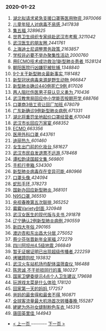 ### 2020-01-22 
1. [ 湖北拟请求紧急支援口罩等医用物资 ](https://s.weibo.com/weibo?q=%23%E6%B9%96%E5%8C%97%E6%8B%9F%E8%AF%B7%E6%B1%82%E7%B4%A7%E6%80%A5%E6%94%AF%E6%8F%B4%E5%8F%A3%E7%BD%A9%E7%AD%89%E5%8C%BB%E7%94%A8%E7%89%A9%E8%B5%84%23&Refer=top) *3970066*
1. [ 儿童年轻人对病毒不易感 ](https://s.weibo.com/weibo?q=%23%E5%84%BF%E7%AB%A5%E5%B9%B4%E8%BD%BB%E4%BA%BA%E5%AF%B9%E7%97%85%E6%AF%92%E4%B8%8D%E6%98%93%E6%84%9F%23&Refer=top) *3417838*
1. [ 集五福 ](https://s.weibo.com/weibo?q=%23%E9%9B%86%E4%BA%94%E7%A6%8F%23&topic_ad=1&Refer=top) *3289625*
1. [ 世界卫生组织专家组赴武汉市考察 ](https://s.weibo.com/weibo?q=%23%E4%B8%96%E7%95%8C%E5%8D%AB%E7%94%9F%E7%BB%84%E7%BB%87%E4%B8%93%E5%AE%B6%E7%BB%84%E8%B5%B4%E6%AD%A6%E6%B1%89%E5%B8%82%E8%80%83%E5%AF%9F%23&Refer=top) *3211042*
1. [ 武汉医生的朋友圈 ](https://s.weibo.com/weibo?q=%23%E6%AD%A6%E6%B1%89%E5%8C%BB%E7%94%9F%E7%9A%84%E6%9C%8B%E5%8F%8B%E5%9C%88%23&Refer=top) *2441761*
1. [ 上海迪士尼调整票务政策 ](https://s.weibo.com/weibo?q=%23%E4%B8%8A%E6%B5%B7%E8%BF%AA%E5%A3%AB%E5%B0%BC%E8%B0%83%E6%95%B4%E7%A5%A8%E5%8A%A1%E6%94%BF%E7%AD%96%23&Refer=top) *2163857*
1. [ 学校非必要不举办聚集性活动 ](https://s.weibo.com/weibo?q=%23%E5%AD%A6%E6%A0%A1%E9%9D%9E%E5%BF%85%E8%A6%81%E4%B8%8D%E4%B8%BE%E5%8A%9E%E8%81%9A%E9%9B%86%E6%80%A7%E6%B4%BB%E5%8A%A8%23&Refer=top) *2000760*
1. [ 用ECMO技术成功救治1新型肺炎患者 ](https://s.weibo.com/weibo?q=%23%E7%94%A8ECMO%E6%8A%80%E6%9C%AF%E6%88%90%E5%8A%9F%E6%95%91%E6%B2%BB1%E6%96%B0%E5%9E%8B%E8%82%BA%E7%82%8E%E6%82%A3%E8%80%85%23&Refer=top) *1528124*
1. [ 朝阳医院行凶嫌犯被批捕 ](https://s.weibo.com/weibo?q=%23%E6%9C%9D%E9%98%B3%E5%8C%BB%E9%99%A2%E8%A1%8C%E5%87%B6%E5%AB%8C%E7%8A%AF%E8%A2%AB%E6%89%B9%E6%8D%95%23&Refer=top) *1348840*
1. [ 9个关于新型肺炎最新事实 ](https://s.weibo.com/weibo?q=%239%E4%B8%AA%E5%85%B3%E4%BA%8E%E6%96%B0%E5%9E%8B%E8%82%BA%E7%82%8E%E6%9C%80%E6%96%B0%E4%BA%8B%E5%AE%9E%23&Refer=top) *1181482*
1. [ 新型冠状病毒来源是野生动物 ](https://s.weibo.com/weibo?q=%23%E6%96%B0%E5%9E%8B%E5%86%A0%E7%8A%B6%E7%97%85%E6%AF%92%E6%9D%A5%E6%BA%90%E6%98%AF%E9%87%8E%E7%94%9F%E5%8A%A8%E7%89%A9%23&Refer=top) *966847*
1. [ 新型肺炎确诊440例死亡9例 ](https://s.weibo.com/weibo?q=%23%E6%96%B0%E5%9E%8B%E8%82%BA%E7%82%8E%E7%A1%AE%E8%AF%8A440%E4%BE%8B%E6%AD%BB%E4%BA%A19%E4%BE%8B%23&Refer=top) *817026*
1. [ 两人阻拦伤医男子获认见义勇为 ](https://s.weibo.com/weibo?q=%23%E4%B8%A4%E4%BA%BA%E9%98%BB%E6%8B%A6%E4%BC%A4%E5%8C%BB%E7%94%B7%E5%AD%90%E8%8E%B7%E8%AE%A4%E8%A7%81%E4%B9%89%E5%8B%87%E4%B8%BA%23&Refer=top) *710436*
1. [ 武汉教育局回应中小学能否按期开学 ](https://s.weibo.com/weibo?q=%23%E6%AD%A6%E6%B1%89%E6%95%99%E8%82%B2%E5%B1%80%E5%9B%9E%E5%BA%94%E4%B8%AD%E5%B0%8F%E5%AD%A6%E8%83%BD%E5%90%A6%E6%8C%89%E6%9C%9F%E5%BC%80%E5%AD%A6%23&Refer=top) *688766*
1. [ 口罩商3倍工资让回厂加班 ](https://s.weibo.com/weibo?q=%23%E5%8F%A3%E7%BD%A9%E5%95%863%E5%80%8D%E5%B7%A5%E8%B5%84%E8%AE%A9%E5%9B%9E%E5%8E%82%E5%8A%A0%E7%8F%AD%23&Refer=top) *678079*
1. [ 广东新确诊9例新型肺炎病例 ](https://s.weibo.com/weibo?q=%23%E5%B9%BF%E4%B8%9C%E6%96%B0%E7%A1%AE%E8%AF%8A9%E4%BE%8B%E6%96%B0%E5%9E%8B%E8%82%BA%E7%82%8E%E7%97%85%E4%BE%8B%23&Refer=top) *671331*
1. [ 湖北将重罚坐地起价口罩经营者 ](https://s.weibo.com/weibo?q=%23%E6%B9%96%E5%8C%97%E5%B0%86%E9%87%8D%E7%BD%9A%E5%9D%90%E5%9C%B0%E8%B5%B7%E4%BB%B7%E5%8F%A3%E7%BD%A9%E7%BB%8F%E8%90%A5%E8%80%85%23&Refer=top) *670048*
1. [ 武汉市长回应万家宴 ](https://s.weibo.com/weibo?q=%23%E6%AD%A6%E6%B1%89%E5%B8%82%E9%95%BF%E5%9B%9E%E5%BA%94%E4%B8%87%E5%AE%B6%E5%AE%B4%23&Refer=top) *668352*
1. [ ECMO ](https://s.weibo.com/weibo?q=ECMO&Refer=top) *663356*
1. [ 医用外科口罩 ](https://s.weibo.com/weibo?q=%23%E5%8C%BB%E7%94%A8%E5%A4%96%E7%A7%91%E5%8F%A3%E7%BD%A9%23&Refer=top) *643761*
1. [ 迪丽热九 ](https://s.weibo.com/weibo?q=%23%E8%BF%AA%E4%B8%BD%E7%83%AD%E4%B9%9D%23&Refer=top) *601460*
1. [ 女生出门前的化妆台 ](https://s.weibo.com/weibo?q=%23%E5%A5%B3%E7%94%9F%E5%87%BA%E9%97%A8%E5%89%8D%E7%9A%84%E5%8C%96%E5%A6%86%E5%8F%B0%23&Refer=top) *581627*
1. [ 武汉市民自发退票不远游 ](https://s.weibo.com/weibo?q=%23%E6%AD%A6%E6%B1%89%E5%B8%82%E6%B0%91%E8%87%AA%E5%8F%91%E9%80%80%E7%A5%A8%E4%B8%8D%E8%BF%9C%E6%B8%B8%23&Refer=top) *578468*
1. [ 谭松韵读国超文集 ](https://s.weibo.com/weibo?q=%23%E8%B0%AD%E6%9D%BE%E9%9F%B5%E8%AF%BB%E5%9B%BD%E8%B6%85%E6%96%87%E9%9B%86%23&Refer=top) *569801*
1. [ 手机行李箱 ](https://s.weibo.com/weibo?q=%23%E6%89%8B%E6%9C%BA%E8%A1%8C%E6%9D%8E%E7%AE%B1%23&Refer=top) *534300*
1. [ 新型肺炎病毒存在变异可能 ](https://s.weibo.com/weibo?q=%23%E6%96%B0%E5%9E%8B%E8%82%BA%E7%82%8E%E7%97%85%E6%AF%92%E5%AD%98%E5%9C%A8%E5%8F%98%E5%BC%82%E5%8F%AF%E8%83%BD%23&Refer=top) *480966*
1. [ 口罩头像 ](https://s.weibo.com/weibo?q=%23%E5%8F%A3%E7%BD%A9%E5%A4%B4%E5%83%8F%23&Refer=top) *424094*
1. [ 蛇形手环 ](https://s.weibo.com/weibo?q=%23%E8%9B%87%E5%BD%A2%E6%89%8B%E7%8E%AF%23&Refer=top) *378273*
1. [ 国新办回应新型肺炎 ](https://s.weibo.com/weibo?q=%23%E5%9B%BD%E6%96%B0%E5%8A%9E%E5%9B%9E%E5%BA%94%E6%96%B0%E5%9E%8B%E8%82%BA%E7%82%8E%23&Refer=top) *368101*
1. [ N95口罩 ](https://s.weibo.com/weibo?q=%23N95%E5%8F%A3%E7%BD%A9%23&Refer=top) *365510*
1. [ 央视春晚第五次联排 ](https://s.weibo.com/weibo?q=%23%E5%A4%AE%E8%A7%86%E6%98%A5%E6%99%9A%E7%AC%AC%E4%BA%94%E6%AC%A1%E8%81%94%E6%8E%92%23&Refer=top) *365252*
1. [ 霉霉Variety封面 ](https://s.weibo.com/weibo?q=%23%E9%9C%89%E9%9C%89Variety%E5%B0%81%E9%9D%A2%23&Refer=top) *320948*
1. [ 武汉女医生的现代版与夫书 ](https://s.weibo.com/weibo?q=%23%E6%AD%A6%E6%B1%89%E5%A5%B3%E5%8C%BB%E7%94%9F%E7%9A%84%E7%8E%B0%E4%BB%A3%E7%89%88%E4%B8%8E%E5%A4%AB%E4%B9%A6%23&Refer=top) *291878*
1. [ 辽宁确认2例新型肺炎病例 ](https://s.weibo.com/weibo?q=%23%E8%BE%BD%E5%AE%81%E7%A1%AE%E8%AE%A42%E4%BE%8B%E6%96%B0%E5%9E%8B%E8%82%BA%E7%82%8E%E7%97%85%E4%BE%8B%23&Refer=top) *290559*
1. [ 新四大年俗 ](https://s.weibo.com/weibo?q=%23%E6%96%B0%E5%9B%9B%E5%A4%A7%E5%B9%B4%E4%BF%97%23&Refer=top) *290165*
1. [ 渡边杏和东出昌大分居 ](https://s.weibo.com/weibo?q=%23%E6%B8%A1%E8%BE%B9%E6%9D%8F%E5%92%8C%E4%B8%9C%E5%87%BA%E6%98%8C%E5%A4%A7%E5%88%86%E5%B1%85%23&Refer=top) *275052*
1. [ 蔡少芬张晋新年全家福 ](https://s.weibo.com/weibo?q=%23%E8%94%A1%E5%B0%91%E8%8A%AC%E5%BC%A0%E6%99%8B%E6%96%B0%E5%B9%B4%E5%85%A8%E5%AE%B6%E7%A6%8F%23&Refer=top) *272279*
1. [ 四川阿坝州4.5级地震 ](https://s.weibo.com/weibo?q=%23%E5%9B%9B%E5%B7%9D%E9%98%BF%E5%9D%9D%E5%B7%9E4.5%E7%BA%A7%E5%9C%B0%E9%9C%87%23&Refer=top) *266849*
1. [ 暂无证据证明已出现超级传播者 ](https://s.weibo.com/weibo?q=%23%E6%9A%82%E6%97%A0%E8%AF%81%E6%8D%AE%E8%AF%81%E6%98%8E%E5%B7%B2%E5%87%BA%E7%8E%B0%E8%B6%85%E7%BA%A7%E4%BC%A0%E6%92%AD%E8%80%85%23&Refer=top) *222259*
1. [ 烤猪蹄抱枕 ](https://s.weibo.com/weibo?q=%23%E7%83%A4%E7%8C%AA%E8%B9%84%E6%8A%B1%E6%9E%95%23&Refer=top) *193832*
1. [ 武汉火车站机场均配体温筛查仪 ](https://s.weibo.com/weibo?q=%23%E6%AD%A6%E6%B1%89%E7%81%AB%E8%BD%A6%E7%AB%99%E6%9C%BA%E5%9C%BA%E5%9D%87%E9%85%8D%E4%BD%93%E6%B8%A9%E7%AD%9B%E6%9F%A5%E4%BB%AA%23&Refer=top) *186488*
1. [ 陈思诚 不干折损同行的事 ](https://s.weibo.com/weibo?q=%E9%99%88%E6%80%9D%E8%AF%9A%20%E4%B8%8D%E5%B9%B2%E6%8A%98%E6%8D%9F%E5%90%8C%E8%A1%8C%E7%9A%84%E4%BA%8B&Refer=top) *180227*
1. [ 国家卫健委提示4点个人卫生建议 ](https://s.weibo.com/weibo?q=%23%E5%9B%BD%E5%AE%B6%E5%8D%AB%E5%81%A5%E5%A7%94%E6%8F%90%E7%A4%BA4%E7%82%B9%E4%B8%AA%E4%BA%BA%E5%8D%AB%E7%94%9F%E5%BB%BA%E8%AE%AE%23&Refer=top) *179698*
1. [ 玩游戏太菜是什么体验 ](https://s.weibo.com/weibo?q=%23%E7%8E%A9%E6%B8%B8%E6%88%8F%E5%A4%AA%E8%8F%9C%E6%98%AF%E4%BB%80%E4%B9%88%E4%BD%93%E9%AA%8C%23&Refer=top) *178120*
1. [ 回家第一天的妈妈 ](https://s.weibo.com/weibo?q=%E5%9B%9E%E5%AE%B6%E7%AC%AC%E4%B8%80%E5%A4%A9%E7%9A%84%E5%A6%88%E5%A6%88&Refer=top) *177257*
1. [ 爸妈的最舍得和最舍不得 ](https://s.weibo.com/weibo?q=%23%E7%88%B8%E5%A6%88%E7%9A%84%E6%9C%80%E8%88%8D%E5%BE%97%E5%92%8C%E6%9C%80%E8%88%8D%E4%B8%8D%E5%BE%97%23&Refer=top) *160871*
1. [ 全球客流量最大机场首次转播春晚 ](https://s.weibo.com/weibo?q=%23%E5%85%A8%E7%90%83%E5%AE%A2%E6%B5%81%E9%87%8F%E6%9C%80%E5%A4%A7%E6%9C%BA%E5%9C%BA%E9%A6%96%E6%AC%A1%E8%BD%AC%E6%92%AD%E6%98%A5%E6%99%9A%23&Refer=top) *155287*
1. [ 姥姥为外孙女缝制粉色车衣 ](https://s.weibo.com/weibo?q=%E5%A7%A5%E5%A7%A5%E4%B8%BA%E5%A4%96%E5%AD%99%E5%A5%B3%E7%BC%9D%E5%88%B6%E7%B2%89%E8%89%B2%E8%BD%A6%E8%A1%A3&Refer=top) *145315*
1. [ 唐田英里佳 ](https://s.weibo.com/weibo?q=%E5%94%90%E7%94%B0%E8%8B%B1%E9%87%8C%E4%BD%B3&Refer=top) *144943* 

- [ < 上一页 ](https://github.com/able8/weibo-hot-record/blob/master/2020-01-21.md) -------- [ 下一页 > ](https://github.com/able8/weibo-hot-record/blob/master/2020-01-23.md)